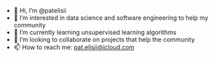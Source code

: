 - 👋 Hi, I’m @patelisii
- 👀 I’m interested in data science and software engineering to help my community
- 🌱 I’m currently learning unsupervised learning algorithms
- 💞️ I’m looking to collaborate on projects that help the community
- 📫 How to reach me: pat.elisii@icloud.com

<!---
patelisii/patelisii is a ✨ special ✨ repository because its `README.md` (this file) appears on your GitHub profile.
You can click the Preview link to take a look at your changes.
--->
